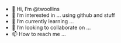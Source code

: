 - 👋 Hi, I’m @twoollins
- 👀 I’m interested in ... using github and stuff
- 🌱 I’m currently learning ...
- 💞️ I’m looking to collaborate on ...
- 📫 How to reach me ...

<!---
twoollins/twoollins is a ✨ special ✨ repository because its `README.md` (this file) appears on your GitHub profile.
You can click the Preview link to take a look at your changes.
--->
